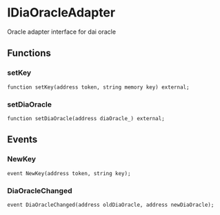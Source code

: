 # IDiaOracleAdapter


Oracle adapter interface for dai oracle


## Functions
### setKey


```solidity
function setKey(address token, string memory key) external;
```

### setDiaOracle


```solidity
function setDiaOracle(address diaOracle_) external;
```

## Events
### NewKey

```solidity
event NewKey(address token, string key);
```

### DiaOracleChanged

```solidity
event DiaOracleChanged(address oldDiaOracle, address newDiaOracle);
```

